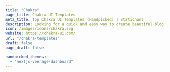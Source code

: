 ```yaml
---
title: "Chakra"
page_title: Chakra UI Templates
meta_title: Top Chakra UI Templates (Handpicked) | Statichunt
description: Looking for a quick and easy way to create beautiful blog, portfolio,bussiness and admin dashboard website? Check out Chakra UI Templates!
icon: /images/icons/chakra.svg
website: https://chakra-ui.com/
url: "/chakra-templates"
draft: false
page_draft: false

handpicked_themes:
  - "nextjs-veerage-dashboard"
---
```


